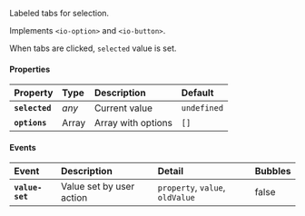 Labeled tabs for selection.

Implements `<io-option>` and `<io-button>`.

<io-element-demo element="io-sidebar" properties='{"selected": 1, "options": [1,2,3], "overflow": false}'></io-element-demo>

<io-element-demo element="io-sidebar" properties='{"selected": 1, "options": [{"label": "Options", "options": [{"value": 1, "label": "one"}, {"value": 2, "label": "two"}, {"value": 3, "label": "three"}]}], "overflow": false}'></io-element-demo>

When tabs are clicked, `selected` value is set.

#### Properties ####

| Property | Type | Description | Default |
|:---------|:-----|:------------|:--------|
| **`selected`** | _any_    | Current value      | `undefined` |
| **`options`**  | Array    | Array with options | `[]` |

#### Events ####

| Event | Description | Detail | Bubbles |
|:------|:------------|:-------|:--------|
| **`value-set`** | Value set by user action | `property`, `value`, `oldValue` | false |
